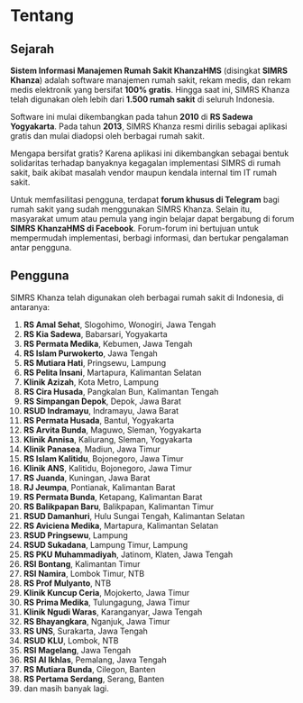 # Tentang

## Sejarah

**Sistem Informasi Manajemen Rumah Sakit KhanzaHMS** (disingkat **SIMRS Khanza**) adalah software manajemen rumah sakit, rekam medis, dan rekam medis elektronik yang bersifat **100% gratis**. Hingga saat ini, SIMRS Khanza telah digunakan oleh lebih dari **1.500 rumah sakit** di seluruh Indonesia.

Software ini mulai dikembangkan pada tahun **2010** di **RS Sadewa Yogyakarta**. Pada tahun **2013**, SIMRS Khanza resmi dirilis sebagai aplikasi gratis dan mulai diadopsi oleh berbagai rumah sakit. 

Mengapa bersifat gratis? Karena aplikasi ini dikembangkan sebagai bentuk solidaritas terhadap banyaknya kegagalan implementasi SIMRS di rumah sakit, baik akibat masalah vendor maupun kendala internal tim IT rumah sakit. 

Untuk memfasilitasi pengguna, terdapat **forum khusus di Telegram** bagi rumah sakit yang sudah menggunakan SIMRS Khanza. Selain itu, masyarakat umum atau pemula yang ingin belajar dapat bergabung di forum **SIMRS KhanzaHMS di Facebook**. Forum-forum ini bertujuan untuk mempermudah implementasi, berbagi informasi, dan bertukar pengalaman antar pengguna.

## Pengguna

SIMRS Khanza telah digunakan oleh berbagai rumah sakit di Indonesia, di antaranya:

1. **RS Amal Sehat**, Slogohimo, Wonogiri, Jawa Tengah  
2. **RS Kia Sadewa**, Babarsari, Yogyakarta  
3. **RS Permata Medika**, Kebumen, Jawa Tengah  
4. **RS Islam Purwokerto**, Jawa Tengah  
5. **RS Mutiara Hati**, Pringsewu, Lampung  
6. **RS Pelita Insani**, Martapura, Kalimantan Selatan  
7. **Klinik Azizah**, Kota Metro, Lampung  
8. **RS Cira Husada**, Pangkalan Bun, Kalimantan Tengah  
9. **RS Simpangan Depok**, Depok, Jawa Barat  
10. **RSUD Indramayu**, Indramayu, Jawa Barat  
11. **RS Permata Husada**, Bantul, Yogyakarta  
12. **RS Arvita Bunda**, Maguwo, Sleman, Yogyakarta  
13. **Klinik Annisa**, Kaliurang, Sleman, Yogyakarta  
14. **Klinik Panasea**, Madiun, Jawa Timur  
15. **RS Islam Kalitidu**, Bojonegoro, Jawa Timur  
16. **Klinik ANS**, Kalitidu, Bojonegoro, Jawa Timur  
17. **RS Juanda**, Kuningan, Jawa Barat  
18. **RJ Jeumpa**, Pontianak, Kalimantan Barat  
19. **RS Permata Bunda**, Ketapang, Kalimantan Barat  
20. **RS Balikpapan Baru**, Balikpapan, Kalimantan Timur  
21. **RSUD Damanhuri**, Hulu Sungai Tengah, Kalimantan Selatan  
22. **RS Aviciena Medika**, Martapura, Kalimantan Selatan  
23. **RSUD Pringsewu**, Lampung  
24. **RSUD Sukadana**, Lampung Timur, Lampung  
25. **RS PKU Muhammadiyah**, Jatinom, Klaten, Jawa Tengah  
26. **RSI Bontang**, Kalimantan Timur  
27. **RSI Namira**, Lombok Timur, NTB  
28. **RS Prof Mulyanto**, NTB  
29. **Klinik Kuncup Ceria**, Mojokerto, Jawa Timur  
30. **RS Prima Medika**, Tulungagung, Jawa Timur  
31. **Klinik Ngudi Waras**, Karanganyar, Jawa Tengah  
32. **RS Bhayangkara**, Nganjuk, Jawa Timur  
33. **RS UNS**, Surakarta, Jawa Tengah  
34. **RSUD KLU**, Lombok, NTB  
35. **RSI Magelang**, Jawa Tengah  
36. **RSI Al Ikhlas**, Pemalang, Jawa Tengah  
37. **RS Mutiara Bunda**, Cilegon, Banten  
38. **RS Pertama Serdang**, Serang, Banten  
39. dan masih banyak lagi.
